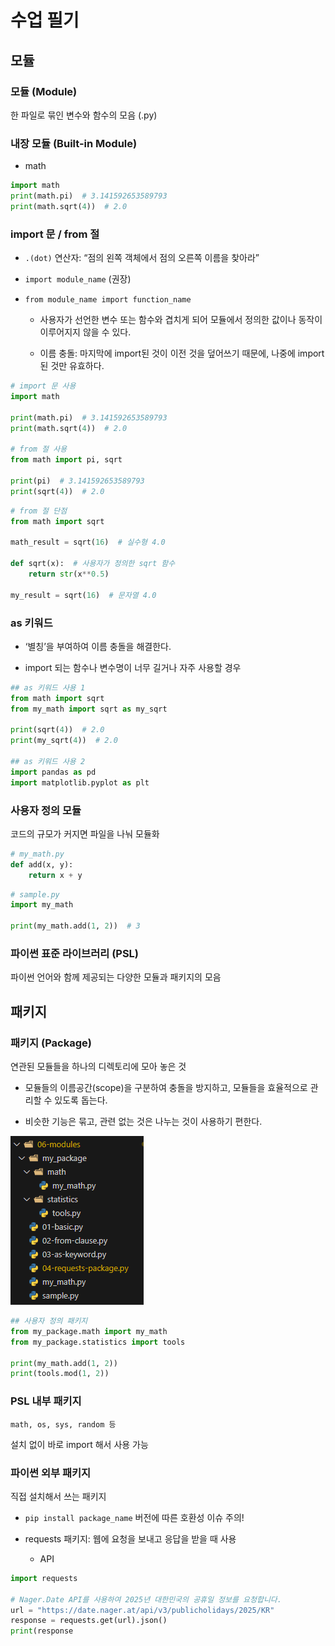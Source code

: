 # 수업 필기

## 모듈

### 모듈 (Module)

한 파일로 묶인 변수와 함수의 모음 (.py)

### 내장 모듈 (Built-in Module)

- math

```python
import math
print(math.pi)  # 3.141592653589793
print(math.sqrt(4))  # 2.0
```

### import 문 / from 절

- `.(dot)` 연산자: “점의 왼쪽 객체에서 점의 오른쪽 이름을 찾아라”
  
- `import module_name` (권장)
  
- `from module_name import function_name`
  
    - 사용자가 선언한 변수 또는 함수와 겹치게 되어 모듈에서 정의한 값이나 동작이 이루어지지 않을 수 있다.
  
    - 이름 충돌: 마지막에 import된 것이 이전 것을 덮어쓰기 때문에, 나중에 import 된 것만 유효하다.
  

```python
# import 문 사용
import math

print(math.pi)  # 3.141592653589793
print(math.sqrt(4))  # 2.0

# from 절 사용
from math import pi, sqrt

print(pi)  # 3.141592653589793
print(sqrt(4))  # 2.0
```

```python
# from 절 단점
from math import sqrt

math_result = sqrt(16)  # 실수형 4.0

def sqrt(x):  # 사용자가 정의한 sqrt 함수
    return str(x**0.5)

my_result = sqrt(16)  # 문자열 4.0
```

### as 키워드

- ‘별칭’을 부여하여 이름 충돌을 해결한다.
  
- import 되는 함수나 변수명이 너무 길거나 자주 사용할 경우

```python
## as 키워드 사용 1
from math import sqrt
from my_math import sqrt as my_sqrt

print(sqrt(4))  # 2.0
print(my_sqrt(4))  # 2.0

## as 키워드 사용 2
import pandas as pd
import matplotlib.pyplot as plt
```

### 사용자 정의 모듈

코드의 규모가 커지면 파일을 나눠 모듈화

```python
# my_math.py
def add(x, y):
    return x + y
```

```python
# sample.py
import my_math

print(my_math.add(1, 2))  # 3
```

### 파이썬 표준 라이브러리 (PSL)

파이썬 언어와 함께 제공되는 다양한 모듈과 패키지의 모음

## 패키지

### 패키지 (Package)

연관된 모듈들을 하나의 디렉토리에 모아 놓은 것

- 모듈들의 이름공간(scope)을 구분하여 충돌을 방지하고, 모듈들을 효율적으로 관리할 수 있도록 돕는다.
  
- 비슷한 기능은 묶고, 관련 없는 것은 나누는 것이 사용하기 편한다.

![폴더 구성 예시](../images/modules_1.png)

```python
## 사용자 정의 패키지
from my_package.math import my_math
from my_package.statistics import tools

print(my_math.add(1, 2))
print(tools.mod(1, 2))
```

### PSL 내부 패키지

`math, os, sys, random 등` 

설치 없이 바로 import 해서 사용 가능

### 파이썬 외부 패키지

직접 설치해서 쓰는 패키지

- `pip install package_name` 버전에 따른 호환성 이슈 주의!
  
- requests 패키지: 웹에 요청을 보내고 응답을 받을 때 사용
    - API

```python
import requests

# Nager.Date API를 사용하여 2025년 대한민국의 공휴일 정보를 요청합니다.
url = "https://date.nager.at/api/v3/publicholidays/2025/KR"
response = requests.get(url).json()
print(response

```